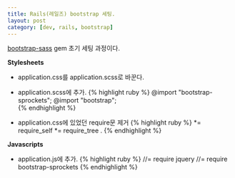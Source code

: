 ```yaml
---
title: Rails(레일즈) bootstrap 세팅.
layout: post
category: [dev, rails, bootstrap]
---
```

[bootstrap-sass](https://github.com/twbs/bootstrap-sass) gem 초기 세팅 과정이다.

**Stylesheets**

- application.css를 application.scss로 바꾼다.
- application.scss에 추가.
  {% highlight ruby %}
    @import "bootstrap-sprockets";
    @import "bootstrap";  
  {% endhighlight %}
  
- application.css에 있었던 require문 제거
  {% highlight ruby %}
    *= require_self
    *= require_tree .
  {% endhighlight %} 

**Javascripts**

- application.js에 추가.
  {% highlight ruby %}
    //= require jquery
    //= require bootstrap-sprockets
  {% endhighlight %}